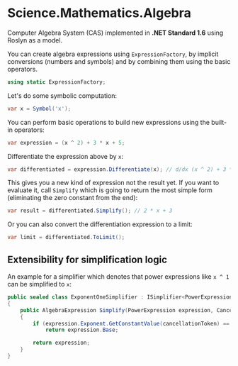 # Science.Mathematics.Algebra

Computer Algebra System (CAS) implemented in **.NET Standard 1.6** using Roslyn as a model.

You can create algebra expressions using `ExpressionFactory`, by implicit conversions (numbers and symbols) and by combining them using the basic operators.
```C#
using static ExpressionFactory;
```

Let's do some symbolic computation:
```C#
var x = Symbol('x');
```

You can perform basic operations to build new expressions using the built-in operators:
```C#
var expression = (x ^ 2) + 3 * x + 5;
```

Differentiate the expression above by `x`:
```C#
var differentiated = expression.Differentiate(x); // d/dx (x ^ 2) + 3 * x + 5
```

This gives you a new kind of expression not the result yet. If you want to evaluate it, call `Simplify` which is going to return the most simple form (eliminating the zero constant from the end):
```C#
var result = differentiated.Simplify(); // 2 * x + 3
```

Or you can also convert the differentiation expression to a limit:
```C#
var limit = differentiated.ToLimit();
```

## Extensibility for simplification logic

An example for a simplifier which denotes that power expressions like `x ^ 1` can be simplified to `x`:

```C#
public sealed class ExponentOneSimplifier : ISimplifier<PowerExpression>
{
    public AlgebraExpression Simplify(PowerExpression expression, CancellationToken cancellationToken)
    {
        if (expression.Exponent.GetConstantValue(cancellationToken) == 1)
            return expression.Base;

        return expression;
    }
}
```
